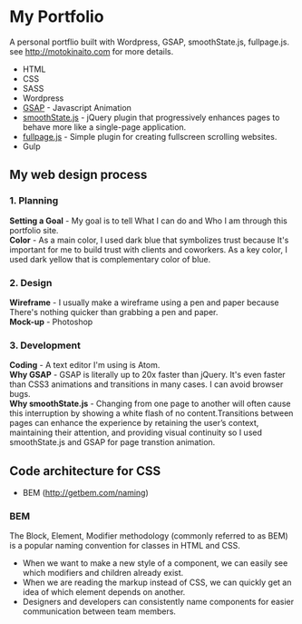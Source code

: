 # My Portfolio
A personal portflio built with Wordpress, GSAP, smoothState.js, fullpage.js.  
see http://motokinaito.com for more details.

* HTML
* CSS
* SASS
* Wordpress
* [GSAP](https://greensock.com/gsap) - Javascript Animation
* [smoothState.js](https://github.com/miguel-perez/smoothState.js) - jQuery plugin that progressively enhances pages to behave more like a single-page application.
* [fullpage.js](https://github.com/alvarotrigo/fullPage.js) - Simple plugin for creating fullscreen scrolling websites.
* Gulp

## My web design process
### 1. Planning
**Setting a Goal** - My goal is to tell What I can do and Who I am through this portfolio site.  
**Color** - As a main color, I used dark blue that symbolizes trust because It's important for me to build trust with clients and coworkers. As a key color, I used dark yellow that is complementary color of blue.  

### 2. Design
**Wireframe** - I usually make a wireframe using a pen and paper because There's nothing quicker than grabbing a pen and paper.  
**Mock-up** - Photoshop  

### 3. Development
**Coding** - A text editor I'm using is Atom.  
**Why GSAP** - GSAP is literally up to 20x faster than jQuery. It's even faster than CSS3 animations and transitions in many cases. I can avoid browser bugs.  
**Why smoothState.js** - Changing from one page to another will often cause this interruption by showing a white flash of no content.Transitions between pages can enhance the experience by retaining the user’s context, maintaining their attention, and providing visual continuity so I used smoothState.js and GSAP for page transtion animation.  

## Code architecture for CSS
* BEM (http://getbem.com/naming)

### BEM
The Block, Element, Modifier methodology (commonly referred to as BEM) is a popular naming convention for classes in HTML and CSS.
* When we want to make a new style of a component, we can easily see which modifiers and children already exist.
* When we are reading the markup instead of CSS, we can quickly get an idea of which element depends on another.
* Designers and developers can consistently name components for easier communication between team members.
